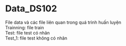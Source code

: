 # Data_DS102
File data và các file liên quan trong quá trình huấn luyện  
Trainning: file train  
Test: file test có nhãn  
Test_1: file test không có nhãn  
